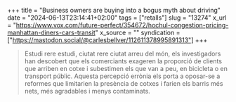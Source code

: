 +++
title = "Business owners are buying into a bogus myth about driving"
date = "2024-06-13T23:14:41+02:00"
tags = ["retalls"]
slug = "13274"
x_url = "https://www.vox.com/future-perfect/354672/hochul-congestion-pricing-manhattan-diners-cars-transit"
x_source = ""
syndication = ["https://mastodon.social/@carlesbellver/112611378995891313"]
+++

> Estudi rere estudi, ciutat rere ciutat arreu del món, els investigadors han descobert que els comerciants exageren la proporció de clients que arriben en cotxe i subestimen els que van a peu, en bicicleta o en transport públic. Aquesta percepció errònia els porta a oposar-se a reformes que limitarien la presència de cotxes i farien els barris més nets, més agradables i menys contaminats.
